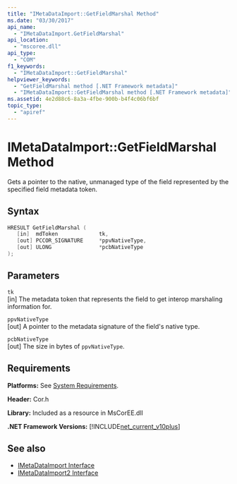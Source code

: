 ```yaml
---
title: "IMetaDataImport::GetFieldMarshal Method"
ms.date: "03/30/2017"
api_name: 
  - "IMetaDataImport.GetFieldMarshal"
api_location: 
  - "mscoree.dll"
api_type: 
  - "COM"
f1_keywords: 
  - "IMetaDataImport::GetFieldMarshal"
helpviewer_keywords: 
  - "GetFieldMarshal method [.NET Framework metadata]"
  - "IMetaDataImport::GetFieldMarshal method [.NET Framework metadata]"
ms.assetid: 4e2d88c6-8a3a-4fbe-900b-b4f4c06bf6bf
topic_type: 
  - "apiref"
---
```

# IMetaDataImport::GetFieldMarshal Method
Gets a pointer to the native, unmanaged type of the field represented by the specified field metadata token.  
  
## Syntax  
  
```cpp  
HRESULT GetFieldMarshal (  
   [in]  mdToken             tk,   
   [out] PCCOR_SIGNATURE     *ppvNativeType,  
   [out] ULONG               *pcbNativeType   
);  
```  
  
## Parameters  
 `tk`  
 [in] The metadata token that represents the field to get interop marshaling information for.  
  
 `ppvNativeType`  
 [out] A pointer to the metadata signature of the field's native type.  
  
 `pcbNativeType`  
 [out] The size in bytes of `ppvNativeType`.  
  
## Requirements  
 **Platforms:** See [System Requirements](../../../../docs/framework/get-started/system-requirements.md).  
  
 **Header:** Cor.h  
  
 **Library:** Included as a resource in MsCorEE.dll  
  
 **.NET Framework Versions:** [!INCLUDE[net_current_v10plus](../../../../includes/net-current-v10plus-md.md)]  
  
## See also

- [IMetaDataImport Interface](../../../../docs/framework/unmanaged-api/metadata/imetadataimport-interface.md)
- [IMetaDataImport2 Interface](../../../../docs/framework/unmanaged-api/metadata/imetadataimport2-interface.md)
